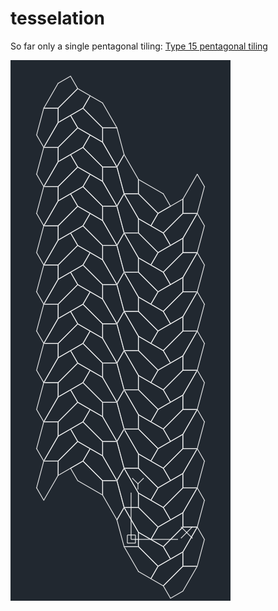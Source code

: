 # tesselation
So far only a single pentagonal tiling:
[Type 15 pentagonal tiling](https://en.wikipedia.org/wiki/Pentagonal_tiling)

![pentagonal_tiling](pentagonal_tiling.png?raw=true "pentagonal tiling")
